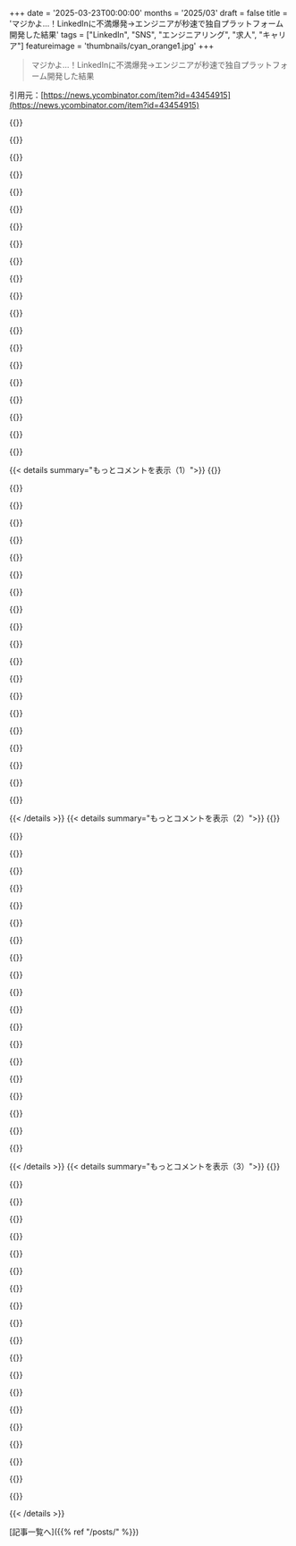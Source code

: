 +++
date = '2025-03-23T00:00:00'
months = '2025/03'
draft = false
title = 'マジかよ…！LinkedInに不満爆発→エンジニアが秒速で独自プラットフォーム開発した結果'
tags = ["LinkedIn", "SNS", "エンジニアリング", "求人", "キャリア"]
featureimage = 'thumbnails/cyan_orange1.jpg'
+++

> マジかよ…！LinkedInに不満爆発→エンジニアが秒速で独自プラットフォーム開発した結果

引用元：[https://news.ycombinator.com/item?id=43454915](https://news.ycombinator.com/item?id=43454915)

{{<matomeQuote body="なんで履歴書サイトに写真がデカデカとあるんだよ？Tinderじゃねーんだぞ。<br>昔のアメリカの人事部は、履歴書に写真がついてると捨ててたらしいぜ。写真つけるのは大抵、アメリカの習慣を知らない移民だったんだと。<br>写真とか余計な情報で差別につながる履歴書は、問答無用で捨てるってポリシーの会社もあったとか。<br>「LinkedInがやってるから」ってのは良い理由になんねーよ。LinkedInはクソだし、良い点は人が多いのと、たまにリクルーターが検索/スパムしてくるくらい。<br>一部のSNSは、最悪なやつらに媚びへつらうために写真載せてんだろ。有名なSNSだと、大学で一番イケてる女をカタログ化するのが始まりだったとか。<br>モデルとか俳優を雇うためのサイト/アプリじゃなければ、中身で勝負しろって話。" userName="neilv" createdAt="2025-03-23T21:50:36" color="#ff5c5c">}}

{{<matomeQuote body="写真付きのCVなんて受け取りたくねーよ。候補者をrejectしたら、なんか言われそうだし。生年月日も見たくない。<br>でも、これって文化的なものなんだよなー。インドのオフショアセンターで採用したときは、候補者が父親の連絡先を書いてたCVもあったぜ。" userName="gadders" createdAt="2025-03-24T14:48:25" color="">}}

{{<matomeQuote body="インド在住だけど、アメリカのMNCの人事から、写真、住所、生年月日、パスポート番号を送ってくれって言われたよ。断ったら面接を受けられなくなるし、会社にブラックリスト入りするかもしれないから、送ったけどね。インドじゃ普通だったんだよね(改善されてきてるけど)。でも、外資系のMNCが最初から要求してくるのは普通じゃなかった。連絡先も聞かれるし、書かないといけないんだよ！でも、誰もいないから自分の携帯番号を書いてる。" userName="crossroadsguy" createdAt="2025-03-25T05:45:03" color="#45d325">}}

{{<matomeQuote body="ビザの確認のためにパスポートを求められることはあると思うけど、採用担当まで回ってこないことを祈るよ。" userName="gadders" createdAt="2025-03-25T12:21:52" color="">}}

{{<matomeQuote body="採用プロセスって数週間から数ヶ月かかるし、同じポジションで何人も面接するから、候補者の顔を覚えるのは大変じゃん？写真付きの履歴書は、LinkedInのプロフィール写真みたいに役に立つと思うよ。" userName="robofanatic" createdAt="2025-03-24T15:09:54" color="">}}

{{<matomeQuote body="顔を覚えるのは苦手だけど、訴えられるのが怖い。" userName="gadders" createdAt="2025-03-24T15:28:52" color="">}}

{{<matomeQuote body="そうそう、訴訟リスクを気にしようぜ。 headshotが何なのか考えるよりも。性別、人種、髪型とかで差別しないように、みんなに平等な機会を与えるってことだろ？" userName="bkummel" createdAt="2025-03-24T16:08:23" color="#45d325">}}

{{<matomeQuote body="意識的に差別するつもりはないけど、無意識に差別したり、差別で訴えられたりしないように、写真をなくしてほしい。" userName="gadders" createdAt="2025-03-24T17:42:49" color="">}}

{{<matomeQuote body="これが一番まともでフェアだよな。イギリスの公務員の一部では、最初の選考をブラインドでやってるらしい。マジで標準にすべき。" userName="hkt" createdAt="2025-03-25T08:52:57" color="#38d3d3">}}

{{<matomeQuote body="他の国(民族的に均質な国が多い)では、写真付きの履歴書が普通だったから、カルチャーショックだったわ。写真がないとゴミ箱行きになるって。<br>もっと衝撃的だったのは、バイアスについてオープンなこと。「背が低い人はXの仕事は無理だ」とか「Yの仕事には愛想の良い顔が必要だ」とか。" userName="itchyouch" createdAt="2025-03-24T18:58:53" color="#785bff">}}

{{<matomeQuote body="数年前、オーストラリアでうちの会社が研修生レベルのポジションを募集したとき、オランダ人の女の子が応募してきたんだけど、何枚か写真が入ってて、その中に椅子にまたがった「グラマー」ショットがあったんだよね。マジでビザールだったわ。" userName="prawn" createdAt="2025-03-25T05:49:52" color="">}}

{{<matomeQuote body="その子、雇ったの？" userName="hkt" createdAt="2025-03-25T08:53:15" color="">}}

{{<matomeQuote body="研修生の費用は週100USDドルだったけど、めっちゃ小さい会社だと、研修生に良い仕事と学習経験をさせるには、手取り足取り教えるのに時間がかかりすぎるから、見送ったんだ。" userName="prawn" createdAt="2025-03-25T11:22:54" color="">}}

{{<matomeQuote body="昔はヨーロッパの履歴書には写真がついてたみたいで、標準化された履歴書（Europass）には今でも写真を入れるようになってるよ[0]。ほとんどの人が、Europassを持っていくとネガティブな印象を与えるって言ってたけど、一部の「時代遅れ」な仕事にはまだ使えるかもね。[0]https://europass.europa.eu/" userName="riffraff" createdAt="2025-03-24T12:59:32" color="">}}

{{<matomeQuote body="なんでネガティブな印象になるんだ？俺は今までずっと（15年くらい、いろんな仕事で）使ってきたけど、問題なかったよ。ただのPDFじゃん。" userName="BossingAround" createdAt="2025-03-25T07:59:33" color="#ff5733">}}

{{<matomeQuote body="俺が理解してる限りだと、HRはほとんど気にしないからだってさ。あれは、どうでもいいようなことをたくさん書くように促すんだよね。昔の履歴書に車の運転免許とか、兵役が終わったとか書くのと同じような感じで。みんな、ID番号とか生年月日とか住所とか書いてある5ページのやつより、関係のある経験が1ページにまとまってる方が好きなんだよ。もちろん、Europassの履歴書を少ない情報で作ることもできるけど、みんなそうしないんだって。文句言ってた人たちの話だけどね。（俺は履歴書の形式とか気にしないけど）" userName="riffraff" createdAt="2025-03-26T08:49:25" color="">}}

{{<matomeQuote body="これから言うことは反論になるかわからないけど、Redditでよく聞くのは、「どうせすぐに顔を見られるんだから、年寄りとか黒人とかバレるんだし、写真とか生年月日を隠す意味なくね？」ってこと。例えば、ギリシャで仕事を探してたときの話だけど、HRの担当者に生年月日とか、いつ結婚するのか聞かれたことがあったよ（俺は独身）。だから、差別してくる人はいるんだから、自分のスキルを磨くしかないって感じ。" userName="Arisaka1" createdAt="2025-03-24T16:33:10" color="#ff33a1">}}

{{<matomeQuote body="気持ちはめっちゃわかるよー。それはすごい正当な懸念だよね。採用を人気コンテストとかキャスティングコールにするつもりはないんだ。ビデオや写真の目的は、見た目を重視することじゃなくて、個性とかコミュニケーション能力とか、プロジェクトの説明とかを見せる機会を与えることなんだ。特に、PMとか創業者とかデザイナーとか、そういうのが重要な役割ではね。とは言っても、ビデオも写真もオプションだよ。多くの候補者、特にキャリアの初期段階の人や、型にはまらない経歴の人にとっては、短いビデオは応募率を劇的に上げる可能性があることがわかったんだ。見た目じゃなくて、人間味が出て、ありきたりな応募書類のノイズを打ち破るからね。俺たちは、人柄と中身が一番重要だって100％同意してるよ。ただ、それを見せる方法をもっと増やしたいだけなんだ。パフォーマンスをするためじゃなくてね。" userName="fliellerjulian" createdAt="2025-03-23T22:16:13" color="#38d3d3">}}

{{<matomeQuote body="もう一つの大きな問題は、コミュニティそのものだよね。LinkedInが嫌われてる大きな理由は、そこにいるコミュニティと、LinkedInが長年かけてきたエンジニアリング/デザイン上の選択が、その行動を増幅させていることなんだ。謙虚な自慢とか、文章のスタイルとか、DMのパターンとか、色々あるよね。それに、フィードのある別のプラットフォームを作っても、その問題が解決するかわからないんだよね。ソーシャルフィードの存在そのものが問題なのかもしれないし。でも、フィードがなかったらどうなるの？そこにあるのが人々の履歴書だけなら、それはもはや「プラットフォーム」なの？俺は、次のLinkedInを作るってことは、本当に次のLinkedInコミュニティを作ることだと思うんだ。それは必ずしもコンピューターコードでできることじゃない。HNを構築するのにどれだけのコミュニティ作りが必要だったかを見てみなよ。" userName="dabockster" createdAt="2025-03-24T00:11:26" color="#785bff">}}

{{<matomeQuote body="謙虚な自慢とか、文章のスタイルとか、DMのパターンとか。<br>こういうのは、それを指摘する勇気がないから存在するんだよね。それを人に伝える丁寧な方法ってあんまりないし、周りの人が本人を脇に呼んで指摘する必要があるんだよね。歯を磨く必要があることを説明する友達みたいなもんだよ（誰かが愛を込めてやらないと）。もっと多くの人が、過剰な虚栄心とか一般的なマナーについてブログを書けば、もっと多くの人が学べるようになるんじゃないかな。例えば、誰かが苦労してる時に新しい仕事のことを自慢するのは失礼だよね（いつになったら仕事が見つかるんだろう？クビになるんじゃないか？自分はダメなんじゃないか？）。そういう人が「少しでも」いるってことが、その人のマナーを改善するきっかけになるはずだよ。また、競争のプレッシャーでストレスを感じてる人がいる時に、何か（何でも）を宣伝し続けるのは失礼だよね。例えば、自分の外見を宣伝し続ける人は、他の多くの人にストレスとプレッシャーを与えてるんだ。金持ちや機会に恵まれてる人も同じだよ。" userName="slowtrek" createdAt="2025-03-24T03:20:34" color="#ff5c5c">}}

{{< details summary="もっとコメントを表示（1）">}}
{{<matomeQuote body="完璧な世界なら賛成だけど、現実は違うよね。写真とか動画は、経験とか知識よりも先に差別につながる可能性が高いと思うんだ。見た目が重視されない仕事なら、履歴書に写真がないのはそういう理由からだよ。" userName="Daedren" createdAt="2025-03-23T23:03:33" color="">}}

{{<matomeQuote body="だよねー。写真とか動画って何？履歴書に動画を載せる意味がわからん。採用担当が人の動画を見る必要ある？ tech 系の仕事を探してるのか、リアリティ番組の出演者を探してるのか。" userName="jmye" createdAt="2025-03-23T22:02:53" color="">}}

{{<matomeQuote body="1、確かにね。<br>2、でもさ、いろんな仕事があるじゃん？役員とか、エグゼクティブとしての存在感が大事な仕事もあるし。（でもホントは、TikTokのせいだよね）" userName="NikolaNovak" createdAt="2025-03-23T22:15:09" color="">}}

{{<matomeQuote body="これって履歴書じゃないじゃん。応募は別途必要でしょ。これはブログみたいなもので、採用活動以外で人脈を作るためのツールなんじゃない？" userName="nextts" createdAt="2025-03-24T04:32:54" color="#45d325">}}

{{<matomeQuote body="つまり… LinkedInみたいなもんか。「バケーションの写真と、そこから学んだインバウンドマーケティング」みたいな、くだらないやつ。" userName="romanovcode" createdAt="2025-03-24T14:11:34" color="">}}

{{<matomeQuote body="国によっては履歴書に写真が必須のところもあるよ。特にドイツ語圏とか。" userName="sdhar45" createdAt="2025-03-24T07:38:06" color="">}}

{{<matomeQuote body="＞「必須」ってどういう意味？<br>＞https://bewerbung.com/lebenslauf-ohne-bewerbungsfoto/<br>＞ Bewerbung ohne Foto zu verschicken, ist in den vergangenen Jahren zu einem regelrechten Trend geworden. Bei vielen Personalern genießen Lebensläufe ohne Bewerbungsfoto daher eine hohe Akzeptanz [...]" userName="chromanoid" createdAt="2025-03-24T10:20:49" color="">}}

{{<matomeQuote body="注意：人の顔を覚えるのが苦手なんです。だから、名前の下に写真があるとすごく助かるんだよね。アメリカの真似ばかりするのはやめようよ。<br>And the site goes on…<br>＞Trotzdem ist die Bewerbung ohne Foto nach wie vor eher die Ausnahme als die Regel. Denn ein sympathisches Bild erweckt einen guten ersten Eindruck. Somit wird Deine Bewerbung mit einer positiveren Grundeinstellung gesichtet, was zum Vorteil werden kann。<br>会社はどうせあんたを見る。名前、誕生日、学歴、住所（住所を軽視する人が多いけど）でいろいろわかる。髪や目の色、肌の色なんかどうでもいいし、顔の傷は少なくとも人を識別するのに役立つ。" userName="ho_schi" createdAt="2025-03-24T12:36:22" color="">}}

{{<matomeQuote body="控えめなヨーロッパ人の意見としては、生年月日や住所も書くべきじゃないと思う。フルネームならまだ許せるけど。" userName="Y_Y" createdAt="2025-03-24T13:57:26" color="">}}

{{<matomeQuote body="＞ We shall not copy everything from America.<br>写真が必要ないっていうのをコピーするべき。そうすることで、受け入れがたいバイアスのリスクを減らせる。" userName="kennysoona" createdAt="2025-03-25T05:47:23" color="#ff5733">}}

{{<matomeQuote body="全てのバイアスが悪いわけじゃないよ。" userName="account42" createdAt="2025-03-25T09:08:46" color="">}}

{{<matomeQuote body="マジか、ドイツ人だけど知らなかったわ。" userName="blueflow" createdAt="2025-03-24T10:07:25" color="">}}

{{<matomeQuote body="そんなのやめるべきじゃね？差別以外の理由なんてマジでないっしょ。" userName="atlintots" createdAt="2025-03-24T10:08:32" color="#45d325">}}

{{<matomeQuote body="AIがめっちゃ進化してる今、候補者を見極める有効な手段になるかもね。" userName="johnnyanmac" createdAt="2025-03-24T11:44:55" color="">}}

{{<matomeQuote body="どういうこと？" userName="lm28469" createdAt="2025-03-24T12:00:07" color="">}}

{{<matomeQuote body="求人応募ってマジ大量に来るじゃん？9割はボットとかありえるし。企業は動画提出とかでフィルタリングしてるけど、それも長くは持たないかもね。写真が最終手段じゃないかもだけど、試されてるって感じ。<br>" userName="johnnyanmac" createdAt="2025-03-24T12:14:54" color="#ff5733">}}

{{<matomeQuote body="AIが簡単に作れるフィールドを追加するって、AIスパムを増やすだけじゃね？" userName="bigtechennui" createdAt="2025-03-24T13:00:02" color="#38d3d3">}}

{{<matomeQuote body="安さがポイントだよね。写真は作るのにそこまで金かからないけど、テキスト生成よりは全然高い。それに、人間が簡単にチェックできるし。" userName="johnnyanmac" createdAt="2025-03-24T14:45:40" color="#ff33a1">}}

{{<matomeQuote body="＞USのHRは昔、履歴書に写真がついてると捨ててたらしいよ。（写真つけてくるのは大体、USのルールを知らない移民だった。）<br>LinkedInのプロフ写真があった方が選考に有利って言われてない？あと履歴書の写真って、面接の前でも後でも、本人確認に役立つんじゃないの？" userName="robofanatic" createdAt="2025-03-24T15:04:51" color="">}}

{{<matomeQuote body="履歴書(っぽい)サイトじゃん？履歴書じゃない？写真がないと、何千、何百万もいるJohnとかJaneを見分けられないじゃん？" userName="Aeolun" createdAt="2025-03-25T05:19:28" color="">}}


{{< /details >}}
{{< details summary="もっとコメントを表示（2）">}}
{{<matomeQuote body="技術系の人が目立つにはブログが一番だよね。やったことを書くとマジで効果的。ブログはLinkedInのフィードを見ないようにすれば問題ないんじゃない？" userName="janalsncm" createdAt="2025-03-23T20:04:10" color="#785bff">}}

{{<matomeQuote body="技術系の個人的な日記[0]を書いてるんだけど、多分読んでるのは自分だけ(笑)。でも、自分のために書いてるからOK。Swift Programming Language[1]に関するシリーズとか、もう古くなっちゃったものもあるけどね。書くことで自分の知識が定着するんだよね。今は仕事探しはしてないけど、LinkedInのプロフィールはあるから、誰かが見てくれればいいかな。LIは基本放置で、何かリリースした時だけ投稿するくらい。<br>[0] https://littlegreenviper.com/miscellany/<br>[1] https://littlegreenviper.com/series/swiftwater/" userName="ChrisMarshallNY" createdAt="2025-03-24T10:23:46" color="">}}

{{<matomeQuote body="面接で自分のブログを参考にして乗り切ったことがあるよ。ブログに書いてあると、すぐに思い出せるんだよね。候補者のブログもチェックするけど、内容が薄いブログもあるよね。でも、GitHubもそうだけど、ある程度ちゃんとした内容だと評価高くなるよね。" userName="janalsncm" createdAt="2025-03-24T18:32:45" color="#38d3d3">}}

{{<matomeQuote body="＞多分読んでるのは自分だけ”<br>たとえアクセス数が少なくても、技術ブログは持っておくと便利だよ。面接とかで履歴書と一緒に見せると、すぐに知識があるってわかってもらえるからね。" userName="ukoki" createdAt="2025-03-24T10:58:18" color="#38d3d3">}}

{{<matomeQuote body="関係ない話だけど、インライン画像（特にinfrastructureの投稿）のせいで、モバイルだとすごく読みにくいんだよね。一行に一単語しか表示されない部分もあるし。直す必要はないと思うけど、改善するといいかも。" userName="jpc0" createdAt="2025-03-24T13:56:30" color="">}}

{{<matomeQuote body="画像はリサイズされて、表示に合わせてリフローするはずだよ。iPhone Miniを最低限の基準にしてて、初代SEでもテストしてるんだ。もしテキストが分離して表示されないバグがあれば直すよ。" userName="ChrisMarshallNY" createdAt="2025-03-24T15:11:43" color="">}}

{{<matomeQuote body="具体的には[0]のstirrups以降の画像は、画像の横のテキストが一行に一単語以下になってる。iPhone 8のSafariで見てるんだけど、古い機種だから気にしなくてもいいよ。読めないわけじゃないけど、ちょっと気になるかな。<br>0. https://littlegreenviper.com/infrastructure/" userName="jpc0" createdAt="2025-03-25T03:55:36" color="">}}

{{<matomeQuote body="マジ感謝！確認してみる。古い投稿だから、別のサイトからそのままインポートしたものなんだ。" userName="ChrisMarshallNY" createdAt="2025-03-25T09:08:49" color="">}}

{{<matomeQuote body="優秀なブラウザには、モバイルエミュレーション機能があるから、それを使えば、いろんなviewportや一般的なスマホのviewportでテストできるよ。" userName="account42" createdAt="2025-03-25T09:19:28" color="#ff33a1">}}

{{<matomeQuote body="ブログがどれだけオファーを増やしたか試してみようよ。今でも仕事のオファーは来る？" userName="romanovcode" createdAt="2025-03-24T14:12:53" color="">}}

{{<matomeQuote body="かもね。知らんけど(マジで興味ないし)。<br>ちょっと前に、なんで文章書くべきかってポストへのリンクがあったけど、あれはほとんど自分のためだったんだよね。俺もそれが理由で書いてる。リタイアして、スキル磨いてるんだ。コードは無料で書いてるよ、俺みたいなのに頼めない人のためにね。良い仕事したいし、新しいこと学ぶのが好きなんだ。<br>チュートリアル書くのが、マジで最高の学び方だって気づいた。" userName="ChrisMarshallNY" createdAt="2025-03-24T14:19:45" color="">}}

{{<matomeQuote body="うんうん。研究センターの人向けに、AI/MLとデータサイエンスのニュースレター書き始めたんだ。そしたら、議論したいこととか考えたいことがめっちゃ出てきて、ニュースレター書くことで頭の中のものを整理できるし、誰か読んでるか分かんないけど。誰かが自分の考えに興味持ってくれるかもしれないから、日記に書くよりアイデアを共有した方が良いかなって思ったんだよね。" userName="mnky9800n" createdAt="2025-03-25T09:26:08" color="#ff33a1">}}

{{<matomeQuote body="何人か同僚とか元同僚で、アドバイス通りに毎週個人の技術ブログに投稿してるけど、仕事できないやつらがいるんだよね。<br>しかも100%AI生成。<br>だから、個人の技術ブログ持ってるのが、LinkedInとGitHubアカウント持ってるのと同じくらい普通になるのも時間の問題だと思うわ。" userName="wiether" createdAt="2025-03-24T17:01:30" color="">}}

{{<matomeQuote body="1) 自分でドメイン取ってブログ立ち上げるのは、そもそも簡単じゃない。<br>2) Wayback Machineがある。<br>3) 技術職できないやつは、それっぽい嘘の技術ブログ作るのも下手くそでしょ。" userName="janalsncm" createdAt="2025-03-24T18:39:08" color="">}}

{{<matomeQuote body="AI生成があれば、(3)をごまかせるってこと。" userName="elicksaur" createdAt="2025-03-24T21:34:26" color="#ff5c5c">}}

{{<matomeQuote body="＞Setting up a blog on your own domain is nontrivial to begin with.”<br>エンジニアなら簡単でしょ？マジ？" userName="whatnow37373" createdAt="2025-03-25T10:12:36" color="">}}

{{<matomeQuote body="ブログを定期的に書いてたら、FAANGから仕事のオファー来たり、出版社から本のオファー来たりしたよ(何個か受けた)。それに、プログラマーにとって効果的なコミュニケーション能力はコード書くのと同じくらい重要だから、仕事できるようになるための良い練習にもなる。" userName="InsideOutSanta" createdAt="2025-03-23T20:26:52" color="#785bff">}}

{{<matomeQuote body="ブログのURL教えてもらうのって大丈夫？<br>面白いと思うんだけど、謎な部分もあってさ。ほとんどのソフトウェアエンジニアみたいに、商用企業のプロプライエタリなソフトウェアで働いてたら、仕事について話せることってめっちゃ限られてるじゃん。機密情報とか漏らしちゃダメだし。そうじゃなかったら、自由に話せることを得るために、仕事以外でも色々やらないといけないよね。意見ばっかりで具体的なこと何もないブログとか嫌だし。どうやって役に立つことをブログに投稿してるの？" userName="rs186" createdAt="2025-03-23T22:30:42" color="">}}

{{<matomeQuote body="俺のブログ読んでみるのオススメだよ(<br>https://www.jvt.me/archives/<br>)。似たような立場だったから、自分のキャリアについてめっちゃブログ書いてる。<br>例えば2016-2021の間、大手金融機関(Capital One)で働いてたんだけど、それでも自分がやってた仕事とか解決してた問題についてブログ書いてたよ。機密情報漏らさずにね。<br>解決してた問題とか、なんで解決する必要があったのかって言う背景がないことが多かったり、修正する必要があることを説明するために最小限の例を作る必要があったりした。それも良い練習になる。<br>自分のキャリアを見てみればわかると思うけど(<br>https://hire.jvt.me/<br>)、会社によっては何やってるかについてオープンにブログ書くことができた。" userName="jamietanna" createdAt="2025-03-24T08:38:21" color="#ff33a1">}}

{{<matomeQuote body="本当に機密性の高い情報に関係のないことなら話せるよ。でもこれは会社によるかなー。自分が働いてた会社の中には、秘密のソースがプロプライエタリな技術よりもビジネス情報に関係してたから、ブログに書いても全然気にしなかった会社もあったし、自分たちの宣伝のために自分の書いた記事を会社のブログに再投稿してた会社もあったよ。<br>話せる個人的なプロジェクトもたくさんあるし。<br>“tomcat clusterのロードバランシングで学んだこと”みたいなトピックは本当に役立つ情報を含んでるけど、当時働いてた会社はそれを機密情報だとは思ってなかった。秘密の情報はクラスター上で何を実行してたかだったから。<br>全員に当てはまるわけじゃないってことは認めます。幸運なことに、自分が働いてた会社はどこもこれらのトピックについて書くことを妨げなかったし、自分の書いたものをプロモーション素材として喜んで使ってくれた会社もあった。<br>(身バレしたくないから、ブログへのリンクは共有したくないな。“tomcat clusterのロードバランシングで学んだこと”は自分が書いたブログ記事の文字通りのタイトルではないです。)" userName="InsideOutSanta" createdAt="2025-03-24T08:25:34" color="#45d325">}}


{{< /details >}}
{{< details summary="もっとコメントを表示（3）">}}
{{<matomeQuote body="どんな投稿なら仕事のオファーにつながるのか気になるなー。マジメで正確で役立つ技術系の記事をコンスタントに書くのって超大変じゃん？時間めっちゃかかるし。時間あるなら、オープンソースで役に立つことやるのがオススメ。" userName="wonger_" createdAt="2025-03-24T01:30:23" color="">}}

{{<matomeQuote body="マジ？あんたのブログ記事を読んだやつが面接担当にいたってこと？普通の面接プロセスをパスしただけじゃないの？" userName="scarface_74" createdAt="2025-03-23T20:48:45" color="">}}

{{<matomeQuote body="たまたまブログ見つけたFAANGのリクルーターとか採用担当者が「こいつ、うちの会社に合うかも」ってアプローチしてきたんじゃない？最近は知らんけど。" userName="samrus" createdAt="2025-03-23T20:57:19" color="">}}

{{<matomeQuote body="FAANGのリクルーターなんてバカで誰でもいいんだよ。ブログ記事なんて絶対見ないって。" userName="scarface_74" createdAt="2025-03-23T21:17:59" color="">}}

{{<matomeQuote body="Amazon RetailのリクルーターからSDE 3 (L6)のポジションで声がかかったんだけど、LinkedInのプロフィールにはCRUD系の仕事しか書いてなかったんだよね。<br>リクルーターと話した後、AWS Professional Servicesのリモートのポジションを勧められて、受かったんだ。面白いことに、Amazonにいる間にもLinkedInでAmazonのリクルーターから2回も声がかかったんだよね。" userName="janalsncm" createdAt="2025-03-24T19:09:05" color="">}}

{{<matomeQuote body="Googleのリクルーターから、Amazonにいる時にエンジニアリングマネージャーのポジションで声がかかったんだ。問題は、今のポジションがソフトウェアデベロッパーじゃなかったし、マネジメント経験もなかったってこと。" userName="InsideOutSanta" createdAt="2025-03-24T08:09:21" color="">}}

{{<matomeQuote body="Metaのリクルーターからは、AI専門のシニアポジションで何ヶ月も口説かれたよ。ちなみに、当時の最新の仕事はソフトウェアデベロッパーじゃなかったし、AIの経験もなかったんだけどね。" userName="InsideOutSanta" createdAt="2025-03-24T13:35:16" color="">}}

{{<matomeQuote body="Amazonで働く前でさえ、Netflixのリクルーターから声がかかったよ。もちろん面接は通らなかったと思うけど。<br>リクルーターなんて、BigTechでも脈ありそうなやつには誰でも声かけるんだよ。クラウドコンサルティングと顧客エンゲージメントに軸足を移して5年経つ今でも、BigTechのリクルーターからソフトウェア開発のポジションで声がかかるもん。" userName="harvey9" createdAt="2025-03-23T21:44:57" color="">}}

{{<matomeQuote body="＞Recruiters - even at BigTech reach out to anyone with a pulse.<br>＞リクルーターはBigTechでさえ誰にでも声をかけている”って言ってるけど、技術ブログの目的はリクルーターを感心させることじゃないんだよ。Javaを飲んだとか、ペットでpython飼ってるとか言えば喜ぶレベルだし。一番の目的は自分の理解を深めること。二番目の目的は、自分の分野に詳しい人を感心させること。" userName="JustExAWS" createdAt="2025-03-23T22:39:50" color="#ff33a1">}}

{{<matomeQuote body="会社の人（リクルーターじゃない人）が俺のブログ読んで、採用プロセスが始まった。" userName="harvey9" createdAt="2025-03-24T15:13:17" color="#38d3d3">}}

{{<matomeQuote body="BigCo以外にも会社があるって考えるのって変な感じ？" userName="johnnyanmac" createdAt="2025-03-24T11:56:00" color="">}}

{{<matomeQuote body="親コメントの人は言ってたじゃん。<br>ブログを定期的に書いてたらFAANGから仕事のオファーが来たって。" userName="scarface_74" createdAt="2025-03-24T13:06:10" color="">}}

{{<matomeQuote body="なるほどね。BigCoだって最初はBigCoじゃなかったわけでしょ？このコミュニティには15年、20年、30年以上前の全然違うテック業界を経験してる人がたくさんいるって驚くことじゃないと思うな。うらやましいけど、しょうがないよね。" userName="johnnyanmac" createdAt="2025-03-24T14:43:59" color="">}}

{{<matomeQuote body="言ってる意味が分かんないんだけど。コメントした人はブログがきっかけでFAANGからオファーが来たって言ってるんだよ。<br>そんなのFAANGじゃありえない。ちゃんとプロセスがあって、何回も面接して、面接官がメモを書いて話し合うんだよ。“ブログ読んだから採用”なんてありえない。<br>採用はコーディングとかシステムデザインとか行動面接の結果で決まるんだよ。<br>2010年（15年前）にはMeta以外は全部大きかったし、Metaも急成長してた。<br>2005年（20年前）にブログ書いてる人なんていた？Googleはもっとエキセントリックだったし。他の会社の話は知らないけどね。<br>昔からいたよ。" userName="scarface_74" createdAt="2025-03-24T15:15:19" color="">}}

{{<matomeQuote body="20年前からいて、すでに実力がある人（もしくは買収対象の会社）が変なクイズを飛ばした話を聞いたことないってマジ？絶対そんな厳格じゃなかったって。<br>2005年にブログで実力を証明した人がいてもおかしくないし、2015年でも専門家ならありえるでしょ。特定チームが必要なことを説明してるとかなら。<br>プロセスは変えられるんだよ。2019年に初めて“大企業”の面接受けて、うちのリーダーはランチで取締役と話してその場でオファーもらったって言ってた。取締役も同席してたし。<br>同僚はAmazonのコーディングテストを飛ばして選考進んだし。特別な実績はないけど、市場が熱くてFAANGが経験者を取りたかっただけ。" userName="johnnyanmac" createdAt="2025-03-24T15:32:37" color="#38d3d3">}}

{{<matomeQuote body="＞That’s just not how things work at FAANG<br>それは違うって言ってる人だよ！<br>＞I read their blog post and they should be hired<br>そうだよ、それが起きたことだよ。もちろん“ブログ読んだから契約して採用”じゃないよ。実際はこうだったよ。<br>“ブログ読んだよ。Y社のXチームで働いてるんだけど、興味ある？”<br>“あるよ”<br>“OK、HRから連絡が行くよ”<br>HRと20分話して、オンサイトのチーム面接に呼ばれた。面接1日。内定。<br>内部プロセスは知らないけど、紹介制度とかあるんじゃないかな？<br>＞In 2005 (20 years ago), how many people blogged?<br>“ブログ”って言葉ができる前からブログ書いてたよ。自分でブログソフト作ったけど、それが“ブログソフト”だって知らなかった。" userName="InsideOutSanta" createdAt="2025-03-24T15:31:16" color="#ff5733">}}

{{<matomeQuote body="めっちゃ同意。作ったものを書くのは勉強にもなるし目立つよね。ブログとかデモとか個人のサイトはマジで強い。<br>Openspotも同じ考え方で、アルゴリズムに媚びるんじゃなくて、ブログとかデモとかビデオとかを見せるんだよ。全部プロフィールに載るから、ノイズじゃなくて実力を見せれる。" userName="fliellerjulian" createdAt="2025-03-23T20:10:22" color="#ff5c5c">}}

{{<matomeQuote body="同意だけど、今ってマジで良いブログプラットフォームがないよね。<br>・開発者が“ある程度”コントロールできる（HTML/CSS/JSサポートだけど全部は無理）<br>・邪魔しない（“powered by”とかのヘッダー/フッターだけ）<br>・無料記事を有料化しない<br>・大企業の製品じゃない（Bloggerはダメ）<br>・ドメインとかDNSとかホスティングとかsysadminとか知らなくてもウェブサイト作れる<br>一番近いのはNeocitiesとGlitch。Bloggerが一番良かったけど、Googleだから意識を吸収されちゃう。" userName="dabockster" createdAt="2025-03-24T01:22:29" color="">}}

{{<matomeQuote body="自分の知識をLLMに食わせる良い方法だね。" userName="symlinkk" createdAt="2025-03-24T13:36:19" color="">}}

{{<matomeQuote body="このプラットフォームがLinkedInよりマシだって主張できる点は何なの？<br>自己紹介動画なんて撮りたくないし。<br>LinkedInはシンプルじゃん。履歴書をアップして、転職意欲の有無を切り替えるだけ。そうすれば、Recruitersが見つけてくれるし、求人を探して応募もできる。必要な機能はそれだけなんだよね。あとはプラットフォーム上の求人数が多いと嬉しいかな。" userName="DeathArrow" createdAt="2025-03-25T06:02:40" color="">}}


{{< /details >}}


[記事一覧へ]({{% ref "/posts/" %}})
